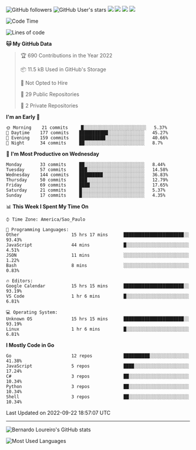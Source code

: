 ![GitHub followers](https://img.shields.io/github/followers/bernardolm?style=for-the-badge&label=GitHub%20followers) ![GitHub User's stars](https://img.shields.io/github/stars/bernardolm?style=for-the-badge&label=GitHub%20User's%20stars) [![](https://img.shields.io/static/v1?logo=linkedin&label=LinkedIn&message=bernardolm&color=0A66C2&style=for-the-badge)](https://www.linkedin.com/in/bernardolm) [![](https://img.shields.io/static/v1?logo=lastdotfm&label=last.fm&message=bernardolm&color=D51007&style=for-the-badge)](https://www.last.fm/user/bernardolm) [![](https://img.shields.io/static/v1?logo=spotify&label=spotify&message=bernardolou&color=1ED760&style=for-the-badge)](https://open.spotify.com/user/bernardolou) [![](https://img.shields.io/static/v1?logo=awesomelists&label=My%20awesome%20stars&message=⭐⭐⭐&color=FC60A8&style=for-the-badge)](https://github.com/bernardolm/awesome-stars)

<!--START_SECTION:waka-->
![Code Time](http://img.shields.io/badge/Code%20Time-1%2C738%20hrs%202%20mins-blue)

![Lines of code](https://img.shields.io/badge/From%20Hello%20World%20I%27ve%20Written--16%20Thousand%20lines%20of%20code-blue)

**🐱 My GitHub Data** 

> 🏆 690 Contributions in the Year 2022
 > 
> 📦 11.5 kB Used in GitHub's Storage 
 > 
> 🚫 Not Opted to Hire
 > 
> 📜 29 Public Repositories 
 > 
> 🔑 2 Private Repositories  
 > 
**I'm an Early 🐤** 

```text
🌞 Morning    21 commits     █░░░░░░░░░░░░░░░░░░░░░░░░   5.37% 
🌆 Daytime    177 commits    ███████████░░░░░░░░░░░░░░   45.27% 
🌃 Evening    159 commits    ██████████░░░░░░░░░░░░░░░   40.66% 
🌙 Night      34 commits     ██░░░░░░░░░░░░░░░░░░░░░░░   8.7%

```
📅 **I'm Most Productive on Wednesday** 

```text
Monday       33 commits     ██░░░░░░░░░░░░░░░░░░░░░░░   8.44% 
Tuesday      57 commits     ███░░░░░░░░░░░░░░░░░░░░░░   14.58% 
Wednesday    144 commits    █████████░░░░░░░░░░░░░░░░   36.83% 
Thursday     50 commits     ███░░░░░░░░░░░░░░░░░░░░░░   12.79% 
Friday       69 commits     ████░░░░░░░░░░░░░░░░░░░░░   17.65% 
Saturday     21 commits     █░░░░░░░░░░░░░░░░░░░░░░░░   5.37% 
Sunday       17 commits     █░░░░░░░░░░░░░░░░░░░░░░░░   4.35%

```


📊 **This Week I Spent My Time On** 

```text
⌚︎ Time Zone: America/Sao_Paulo

💬 Programming Languages: 
Other                    15 hrs 17 mins      ███████████████████████░░   93.43% 
JavaScript               44 mins             █░░░░░░░░░░░░░░░░░░░░░░░░   4.51% 
JSON                     11 mins             ░░░░░░░░░░░░░░░░░░░░░░░░░   1.22% 
Bash                     8 mins              ░░░░░░░░░░░░░░░░░░░░░░░░░   0.83%

🔥 Editors: 
Google Calendar          15 hrs 15 mins      ███████████████████████░░   93.19% 
VS Code                  1 hr 6 mins         █░░░░░░░░░░░░░░░░░░░░░░░░   6.81%

💻 Operating System: 
Unknown OS               15 hrs 15 mins      ███████████████████████░░   93.19% 
Linux                    1 hr 6 mins         █░░░░░░░░░░░░░░░░░░░░░░░░   6.81%

```

**I Mostly Code in Go** 

```text
Go                       12 repos            ██████████░░░░░░░░░░░░░░░   41.38% 
JavaScript               5 repos             ████░░░░░░░░░░░░░░░░░░░░░   17.24% 
C#                       3 repos             ██░░░░░░░░░░░░░░░░░░░░░░░   10.34% 
Python                   3 repos             ██░░░░░░░░░░░░░░░░░░░░░░░   10.34% 
Shell                    3 repos             ██░░░░░░░░░░░░░░░░░░░░░░░   10.34%

```



 Last Updated on 2022-09-22 18:57:07 UTC
<!--END_SECTION:waka-->

---

![Bernardo Loureiro's GitHub stats](https://github-readme-stats.vercel.app/api?username=bernardolm&count_private=true&show_icons=true&theme=nightowl&include_all_commits=true)

![Most Used Languages](https://github-readme-stats.vercel.app/api/top-langs/?username=bernardolm&theme=nightowl&langs_count=99)
